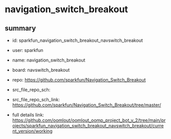 # navigation_switch_breakout
 
## summary 
* id: sparkfun_navigation_switch_breakout_navswitch_breakout
* user: sparkfun
* name: navigation_switch_breakout
* board: navswitch_breakout
* repo: https://github.com/sparkfun/Navigation_Switch_Breakout



* src_file_repo_sch: 
* src_file_repo_sch_link: https://github.com/sparkfun/Navigation_Switch_Breakout/tree/master/
* full details link: https://github.com/oomlout/oomlout_oomp_project_bot_v_2/tree/main/projects/sparkfun_navigation_switch_breakout_navswitch_breakout/current_version/working  







